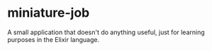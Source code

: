 # miniature-job

A small application that doesn't do anything useful, just for learning purposes in the Elixir language.
